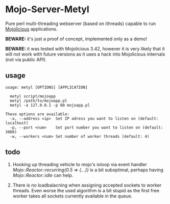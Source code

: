 Mojo-Server-Metyl
=================

Pure perl multi-threading webserver (based on ithreads) capable to run 
[Mojolicious](http://mojolicio.us/) applications.

**BEWARE:** it's just a proof of concept, implemented only as a demo!

**BEWARE:** it was tested with Mojolicious 3.42, however it is very likely
that it will not work with future versions as it uses a hack into Mojolicious 
internals (not via public API).

usage
-----

    usage: metyl [OPTIONS] [APPLICATION]
    
      metyl script/mojoapp
      metyl /path/to/mojoapp.pl
      metyl -a 127.0.0.1 -p 80 mojoapp.pl

    These options are available:
      -a, --address <ip>  Set IP adress you want to listen on (default: localhost)
      -p, --port <num>    Set port number you want to listen on (default: 3000)
      -w, --workers <num> Set number of worker threads (default: 4)

todo
----

1. Hooking up threading vehicle to mojo's ioloop via event handler
   _Mojo::Reactor::recurring(0.5 => {...})_ is a bit suboptimal, 
   perhaps having _Mojo::Reactor::idle_ can help.

2. There is no loadbalacning when assigning accepted sockets to 
   worker threads. Even worse the used algorithm is a bit stupid as
   the first free worker takes all sockets currently available in 
   the queue.

